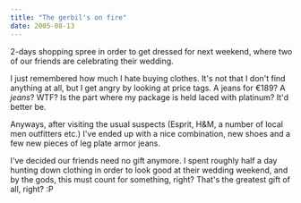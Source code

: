 ```yaml
---
title: "The gerbil's on fire"
date: 2005-08-13
---
```


2-days shopping spree in order to get dressed for next weekend, where two of our friends are celebrating their wedding.

I just remembered how much I hate buying clothes. It's not that I don't find anything at all, but I get angry by looking at price tags. A jeans for €189? A _jeans_? WTF? Is the part where my package is held laced with platinum? It'd better be.

Anyways, after visiting the usual suspects (Esprit, H&M, a number of local men outfitters etc.) I've ended up with a nice combination, new shoes and a few new pieces of leg plate armor jeans.

I've decided our friends need no gift anymore. I spent roughly half a day hunting down clothing in order to look good at their wedding weekend, and by the gods, this must count for something, right? That's the greatest gift of all, right? :P

